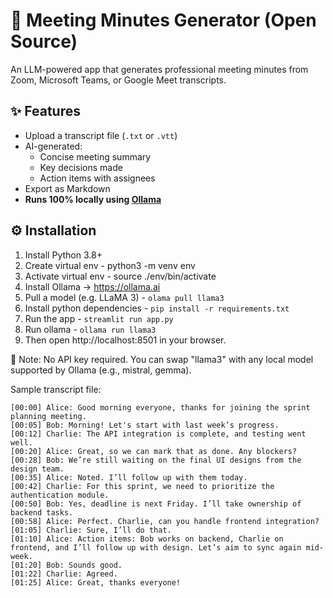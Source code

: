 # 📝 Meeting Minutes Generator (Open Source)

An LLM-powered app that generates professional meeting minutes from Zoom, Microsoft Teams, or Google Meet transcripts.

## ✨ Features
- Upload a transcript file (`.txt` or `.vtt`)
- AI-generated:
  - Concise meeting summary
  - Key decisions made
  - Action items with assignees
- Export as Markdown
- **Runs 100% locally using [Ollama](https://ollama.ai)**

## ⚙️ Installation

1. Install Python 3.8+
2. Create virtual env - python3 -m venv env
3. Activate virtual env - source ./env/bin/activate
4. Install Ollama → https://ollama.ai
5. Pull a model (e.g. LLaMA 3) - `olama pull llama3`
6. Install python dependencies - `pip install -r requirements.txt`
7. Run the app - `streamlit run app.py`
8. Run ollama - `ollama run llama3`
9. Then open http://localhost:8501 in your browser.

🔑 Note:
No API key required.
You can swap "llama3" with any local model supported by Ollama (e.g., mistral, gemma).


Sample transcript file:

```
[00:00] Alice: Good morning everyone, thanks for joining the sprint planning meeting. 
[00:05] Bob: Morning! Let's start with last week’s progress.
[00:12] Charlie: The API integration is complete, and testing went well. 
[00:20] Alice: Great, so we can mark that as done. Any blockers?
[00:28] Bob: We’re still waiting on the final UI designs from the design team. 
[00:35] Alice: Noted. I’ll follow up with them today. 
[00:42] Charlie: For this sprint, we need to prioritize the authentication module. 
[00:50] Bob: Yes, deadline is next Friday. I’ll take ownership of backend tasks. 
[00:58] Alice: Perfect. Charlie, can you handle frontend integration?
[01:05] Charlie: Sure, I’ll do that. 
[01:10] Alice: Action items: Bob works on backend, Charlie on frontend, and I’ll follow up with design. Let’s aim to sync again mid-week.
[01:20] Bob: Sounds good. 
[01:22] Charlie: Agreed. 
[01:25] Alice: Great, thanks everyone!
```